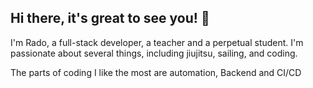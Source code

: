 ## Hi there, it's great to see you! 👋

I'm Rado, a full-stack developer, a teacher and a perpetual student. I'm passionate about several things, including jiujitsu, sailing, and coding.

The parts of coding I like the most are automation, Backend and CI/CD
